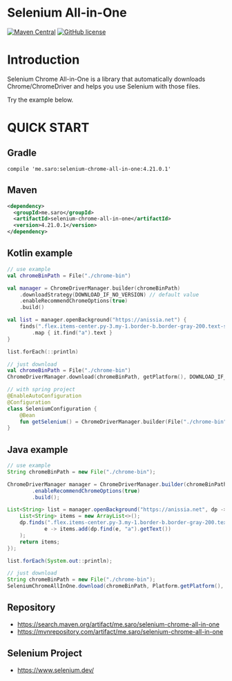 # Selenium All-in-One
[![Maven Central](https://maven-badges.herokuapp.com/maven-central/me.saro/selenium-chrome-all-in-one/badge.svg)](https://maven-badges.herokuapp.com/maven-central/me.saro/selenium-chrome-all-in-one)
[![GitHub license](https://img.shields.io/github/license/saro-lab/selenium-chrome-all-in-one.svg)](https://github.com/saro-lab/selenium-chrome-all-in-one/blob/master/LICENSE)

# Introduction

Selenium Chrome All-in-One is a library that automatically downloads Chrome/ChromeDriver and helps you use Selenium with those files.

Try the example below.

# QUICK START

## Gradle

```
compile 'me.saro:selenium-chrome-all-in-one:4.21.0.1'
```

## Maven

``` xml
<dependency>
  <groupId>me.saro</groupId>
  <artifactId>selenium-chrome-all-in-one</artifactId>
  <version>4.21.0.1</version>
</dependency>
```

## Kotlin example
```kotlin
// use example
val chromeBinPath = File("./chrome-bin")

val manager = ChromeDriverManager.builder(chromeBinPath)
    .downloadStrategy(DOWNLOAD_IF_NO_VERSION) // default value
    .enableRecommendChromeOptions(true)
    .build()

val list = manager.openBackground("https://anissia.net") {
    finds(".flex.items-center.py-3.my-1.border-b.border-gray-200.text-sm.anissia-home-reduce-10")
        .map { it.find("a").text }
}

list.forEach(::println)
```
```kotlin
// just download
val chromeBinPath = File("./chrome-bin")
ChromeDriverManager.download(chromeBinPath, getPlatform(), DOWNLOAD_IF_NO_VERSION)
```
```kotlin
// with spring project
@EnableAutoConfiguration
@Configuration
class SeleniumConfiguration {
    @Bean
    fun getSelenium() = ChromeDriverManager.builder(File("./chrome-bin")).enableRecommendChromeOptions(true).build()
}
```

## Java example
```java
// use example
String chromeBinPath = new File("./chrome-bin");

ChromeDriverManager manager = ChromeDriverManager.builder(chromeBinPath)
        .enableRecommendChromeOptions(true)
        .build();

List<String> list = manager.openBackground("https://anissia.net", dp -> {
    List<String> items = new ArrayList<>();
    dp.finds(".flex.items-center.py-3.my-1.border-b.border-gray-200.text-sm.anissia-home-reduce-10").forEach(
            e -> items.add(dp.find(e, "a").getText())
    );
    return items;
});

list.forEach(System.out::println);
```
```java
// just download
String chromeBinPath = new File("./chrome-bin");
SeleniumChromeAllInOne.download(chromeBinPath, Platform.getPlatform(), DownloadStrategy.DOWNLOAD_IF_NO_VERSION);
```

## Repository
- https://search.maven.org/artifact/me.saro/selenium-chrome-all-in-one
- https://mvnrepository.com/artifact/me.saro/selenium-chrome-all-in-one

## Selenium Project
- https://www.selenium.dev/
